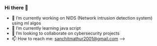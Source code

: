 ### Hi there 👋

- 🔭 I’m currently working on NIDS (Network intrusion detection system) using ml algos 
- 🌱 I’m currently learning java script
- 👯 I’m looking to collaborate on cybersecurity projects
- 📫 How to reach me: sanchitmathur2001@gmail.com
-->
